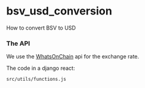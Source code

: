 # bsv_usd_conversion
How to convert BSV to USD


### The API

We use the [WhatsOnChain](https://api.whatsonchain.com/v1/bsv/main/exchangerate) api for the exchange rate. 

The code in a django react:

```
src/utils/functions.js
```
